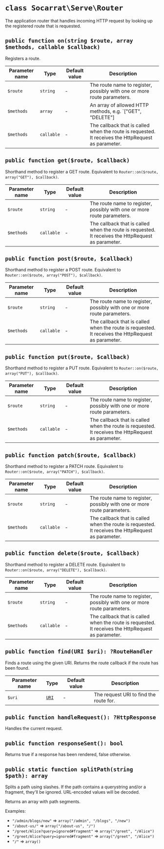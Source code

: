 # `class Socarrat\Serve\Router`

The application router that handles incoming HTTP request by looking up the registered route that is requested.

## `public function on(string $route, array $methods, callable $callback)`

Registers a route.

| Parameter name | Type       | Default value | Description                                                                                        |
|----------------|------------|---------------|----------------------------------------------------------------------------------------------------|
| `$route`       | `string`   | -             | The route name to register, possibly with one or more route parameters.                            |
| `$methods`     | `array`    | -             | An array of allowed HTTP methods, e.g. `["GET", "DELETE"]                                          |
| `$methods`     | `callable` | -             | The callback that is called when the route is requested. It receives the HttpRequest as parameter. |

## `public function get($route, $callback)`

Shorthand method to register a GET route. Equivalent to `Router::on($route, array("GET"), $callback)`.

| Parameter name | Type       | Default value | Description                                                                                        |
|----------------|------------|---------------|----------------------------------------------------------------------------------------------------|
| `$route`       | `string`   | -             | The route name to register, possibly with one or more route parameters.                            |
| `$methods`     | `callable` | -             | The callback that is called when the route is requested. It receives the HttpRequest as parameter. |

## `public function post($route, $callback)`

Shorthand method to register a POST route. Equivalent to `Router::on($route, array("POST"), $callback)`.

| Parameter name | Type       | Default value | Description                                                                                        |
|----------------|------------|---------------|----------------------------------------------------------------------------------------------------|
| `$route`       | `string`   | -             | The route name to register, possibly with one or more route parameters.                            |
| `$methods`     | `callable` | -             | The callback that is called when the route is requested. It receives the HttpRequest as parameter. |

## `public function put($route, $callback)`

Shorthand method to register a PUT route. Equivalent to `Router::on($route, array("PUT"), $callback)`.

| Parameter name | Type       | Default value | Description                                                                                        |
|----------------|------------|---------------|----------------------------------------------------------------------------------------------------|
| `$route`       | `string`   | -             | The route name to register, possibly with one or more route parameters.                            |
| `$methods`     | `callable` | -             | The callback that is called when the route is requested. It receives the HttpRequest as parameter. |

## `public function patch($route, $callback)`

Shorthand method to register a PATCH route. Equivalent to `Router::on($route, array("PATCH"), $callback)`.

| Parameter name | Type       | Default value | Description                                                                                        |
|----------------|------------|---------------|----------------------------------------------------------------------------------------------------|
| `$route`       | `string`   | -             | The route name to register, possibly with one or more route parameters.                            |
| `$methods`     | `callable` | -             | The callback that is called when the route is requested. It receives the HttpRequest as parameter. |

## `public function delete($route, $callback)`

Shorthand method to register a DELETE route. Equivalent to `Router::on($route, array("DELETE"), $callback)`.

| Parameter name | Type       | Default value | Description                                                                                        |
|----------------|------------|---------------|----------------------------------------------------------------------------------------------------|
| `$route`       | `string`   | -             | The route name to register, possibly with one or more route parameters.                            |
| `$methods`     | `callable` | -             | The callback that is called when the route is requested. It receives the HttpRequest as parameter. |

## `public function find(URI $uri): ?RouteHandler`

Finds a route using the given URI. Returns the route callback if the route has been found.

| Parameter name | Type                             | Default value | Description                            |
|----------------|----------------------------------|---------------|----------------------------------------|
| `$uri`         | [`URI`](#class-socarratserveuri) | -             | The request URI to find the route for. |

## `public function handleRequest(): ?HttpResponse`

Handles the current request.

## `public function responseSent(): bool`

Returns true if a response has been rendered, false otherwise.

## `public static function splitPath(string $path): array`

Splits a path using slashes. If the path contains a querystring and/or a fragment, they'll be ignored. URL-encoded values will be decoded.

Returns an array with path segments.

Examples:

* `"/admin/blogs/new"` => `array("/admin", "/blogs", "/new")`
* `"/about-us/"` => `array("/about-us", "/")`
* `"/greet/Alice?query=ignored#fragment"` => `array("/greet", "/Alice")`
* `"/greet/Alice?query=ignored#fragment"` => `array("/greet", "/Alice")`
* `"/"` => `array()`
